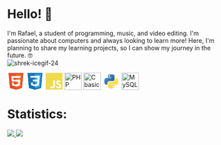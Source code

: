 # Hello! 🎹

I'm Rafael, a student of programming, music, and video editing. I'm passionate about computers and always looking to learn more! Here, I'm planning to share my learning projects, so I can show my journey in the future. 🤓<br>
<img src="https://github.com/user-attachments/assets/9ffac2ca-ab33-4fd5-a725-88dd135db844" alt="shrek-icegif-24" width="200" height="100"/>
<div style="display: inline_block">
  <img align="center" height="40" width="40" src="https://raw.githubusercontent.com/devicons/devicon/master/icons/html5/html5-original.svg" title="HTML5">
  <img align="center" height="40" width="40" src="https://raw.githubusercontent.com/devicons/devicon/master/icons/css3/css3-original.svg" title="CSS">
  <img align="center" height="40" width="40" src="https://raw.githubusercontent.com/devicons/devicon/master/icons/javascript/javascript-plain.svg" title="Javascript">
  <img align="center" height="40" width="40" src="https://www.svgrepo.com/show/349474/php.svg" title="PHP">
  <img align="center" height="40" width="40" src="https://upload.wikimedia.org/wikipedia/commons/1/18/C_Programming_Language.svg" title="C basic">
  <img align="center" height="40" width="40" src="https://raw.githubusercontent.com/devicons/devicon/master/icons/python/python-original.svg" title="Python basic">
  <img align="center" height="40" width="40" src="https://www.svgrepo.com/show/354099/mysql.svg" title="MySQL basic">
</div>

# Statistics:
<div>
<a href="https://github.com/rafaelsantosmp4">
<img loading="lazy" height="180em" src="https://github-readme-stats.vercel.app/api/top-langs/?username=rafaelsantosmp4&layout=compact&langs_count=7&theme=dark&border_radius=20"/>
<img loading="lazy" height="180em" src="https://github-readme-stats.vercel.app/api?username=rafaelsantosmp4&show_icons=true&border_radius=20&theme=dark&include_all_commits=true&count_private=true"/>
</div>
